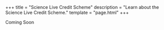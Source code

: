 +++
title = "Science Live Credit Scheme"
description = "Learn about the Science Live Credit Scheme."
template = "page.html"
+++


Coming Soon

